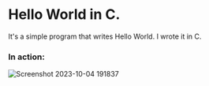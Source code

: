 
# Hello World in C.
It's a simple program that writes Hello World. I wrote it in C.

### In action:

![Screenshot 2023-10-04 191837](https://github.com/AttilaEdeMolnar/HelloWorldInC/assets/57458922/847254ec-f30e-4771-a177-671e677e45f6)
